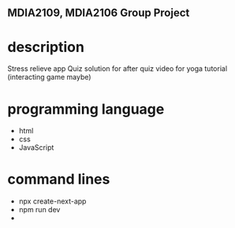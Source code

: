 ## MDIA2109, MDIA2106 Group Project

# description
Stress relieve app
Quiz
solution for after quiz
video for yoga tutorial
(interacting game maybe)

# programming language 
- html
- css
- JavaScript

# command lines
- npx create-next-app
- npm run dev
-